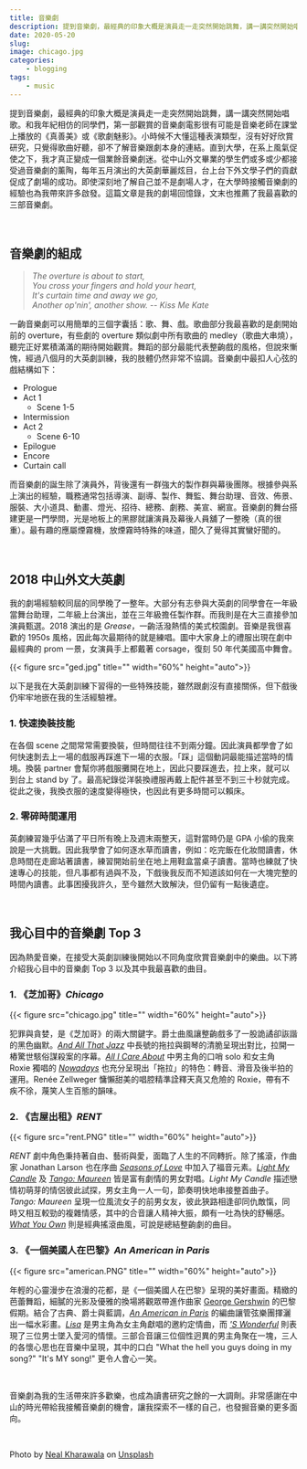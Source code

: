 ```yaml
---
title: 音樂劇
description: 提到音樂劇，最經典的印象大概是演員走一走突然開始跳舞，講一講突然開始唱歌。
date: 2020-05-20
slug: 
image: chicago.jpg
categories:
    - blogging
tags:
    - music
---
```


提到音樂劇，最經典的印象大概是演員走一走突然開始跳舞，講一講突然開始唱歌。和我年紀相仿的同學們，第一部觀賞的音樂劇電影很有可能是音樂老師在課堂上播放的《真善美》或《歌劇魅影》。小時候不大懂這種表演類型，沒有好好欣賞研究，只覺得歌曲好聽，卻不了解音樂跟劇本身的連結。直到大學，在系上風氣促使之下，我才真正變成一個業餘音樂劇迷。從中山外文畢業的學生們或多或少都接受過音樂劇的薰陶，每年五月演出的大英劇華麗炫目，台上台下外文學子們的貢獻促成了劇場的成功。即使深刻地了解自己並不是劇場人才，在大學時接觸音樂劇的經驗也為我帶來許多啟發。這篇文章是我的劇場回憶錄，文末也推薦了我最喜歡的三部音樂劇。

&nbsp;

## 音樂劇的組成

> *The overture is about to start,  
> You cross your fingers and hold your heart,  
> It's curtain time and away we go,  
> Another op'nin', another show.  -- Kiss Me Kate*

一齣音樂劇可以用簡單的三個字囊括：歌、舞、戲。歌曲部分我最喜歡的是劇開始前的 overture，有些劇的 overture 類似劇中所有歌曲的 medley（歌曲大串燒），聽完正好累積滿滿的期待開始觀賞。舞蹈的部分最能代表整齣戲的風格，但說來慚愧，經過八個月的大英劇訓練，我的肢體仍然非常不協調。音樂劇中最扣人心弦的戲結構如下：

* Prologue
* Act 1
  * Scene 1-5
* Intermission
* Act 2
  * Scene 6-10
* Epilogue
* Encore
* Curtain call

而音樂劇的誕生除了演員外，背後還有一群強大的製作群與幕後團隊。根據參與系上演出的經驗，職務通常包括導演、副導、製作、舞監、舞台助理、音效、佈景、服裝、大小道具、動畫、燈光、招待、總務、劇務、美宣、網宣。音樂劇的舞台搭建更是一門學問，光是地板上的黑膠就讓演員及幕後人員舖了一整晚（真的很重）。最有趣的應屬煙霧機，放煙霧時特殊的味道，聞久了覺得其實蠻好聞的。

&nbsp;


## 2018 中山外文大英劇

我的劇場經驗較同屆的同學晚了一整年。大部分有志參與大英劇的同學會在一年級當舞台助理，二年級上台演出，並在三年級擔任製作群。而我則是在大三直接參加演員甄選。2018 演出的是 *Grease*，一齣活潑熱情的美式校園劇。音樂是我很喜歡的 1950s 風格，因此每次最期待的就是練唱。圖中大家身上的禮服出現在劇中最經典的 prom 一景，女演員手上都戴著 corsage，復刻 50 年代美國高中舞會。 

{{< figure src="ged.jpg" title="" width="60%" height="auto">}}

以下是我在大英劇訓練下習得的一些特殊技能，雖然跟劇沒有直接關係，但下戲後仍牢牢地嵌在我的生活經驗裡。

### 1. 快速換裝技能
在各個 scene 之間常常需要換裝，但時間往往不到兩分鐘。因此演員都學會了如何快速剝去上一場的戲服再踩進下一場的衣服。「踩」這個動詞最能描述當時的情境。換裝 partner 會幫你將戲服攤開在地上，因此只要踩進去，拉上來，就可以到台上 stand by 了。最高紀錄從洋裝換禮服再戴上配件甚至不到三十秒就完成。從此之後，我換衣服的速度變得極快，也因此有更多時間可以賴床。

### 2. 零碎時間運用
英劇練習幾乎佔滿了平日所有晚上及週末兩整天，這對當時仍是 GPA 小偷的我來說是一大挑戰。因此我學會了如何逐水草而讀書，例如：吃完飯在化妝間讀書，休息時間在走廊站著讀書，練習開始前坐在地上用鞋盒當桌子讀書。當時也練就了快速專心的技能，但凡事都有過與不及，下戲後我反而不知道該如何在一大塊完整的時間內讀書。此事困擾我許久，至今雖然大致解決，但仍留有一點後遺症。

&nbsp;

## 我心目中的音樂劇 Top 3

因為熱愛音樂，在接受大英劇訓練後開始以不同角度欣賞音樂劇中的樂曲。以下將介紹我心目中的音樂劇 Top 3 以及其中我最喜歡的曲目。

### 1. 《芝加哥》*Chicago*

{{< figure src="chicago.jpg" title="" width="60%" height="auto">}}

犯罪與貪婪，是《芝加哥》的兩大關鍵字。爵士曲風讓整齣戲多了一股詭譎卻詼諧的黑色幽默。[*And All That Jazz*](https://www.youtube.com/watch?v=Le8a7u1pANU) 中長號的拖拉與鋼琴的清脆呈現出對比，拉開一樁驚世駭俗謀殺案的序幕。[*All I Care About*](https://www.youtube.com/watch?v=6tP38xLLreg) 中男主角的口哨 solo 和女主角 Roxie 獨唱的 [*Nowadays*](https://www.youtube.com/watch?v=HGetrf2KVrs) 也充分呈現出「拖拉」的特色：轉音、滑音及後半拍的運用。Renée Zellweger 慵懶甜美的唱腔精準詮釋天真又危險的 Roxie，帶有不疾不徐，蔑笑人生百態的韻味。

### 2. 《吉屋出租》*RENT*

{{< figure src="rent.PNG" title="" width="60%" height="auto">}}

*RENT* 劇中角色秉持著自由、藝術與愛，面臨了人生的不同轉折。除了搖滾，作曲家 Jonathan Larson 也在序曲 [*Seasons of Love*](https://www.youtube.com/watch?v=wsj15wPpjLY) 中加入了福音元素。[*Light My Candle*](https://www.youtube.com/watch?v=c7H1zqvKObM) 及 [*Tango: Maureen*](https://www.youtube.com/watch?v=v3FbN7ynh4M) 皆是富有劇情的男女對唱。*Light My Candle* 描述戀情初萌芽的情侶彼此試探，男女主角一人一句，節奏明快地串接整首曲子。*Tango: Maureen* 呈現一位風流女子的前男女友，彼此狹路相逢卻同仇敵愾，同時又相互較勁的複雜情感，其中的合音讓人精神大振，頗有一吐為快的舒暢感。[*What You Own*](https://www.youtube.com/watch?v=JaPUzbY_uVA) 則是經典搖滾曲風，可說是總結整齣劇的曲目。

### 3. 《一個美國人在巴黎》*An American in Paris*

{{< figure src="american.PNG" title="" width="60%" height="auto">}}

年輕的心靈漫步在浪漫的花都，是《一個美國人在巴黎》呈現的美好畫面。精緻的芭蕾舞蹈，細膩的光影及優雅的換場將觀眾帶進作曲家 [George Gershwin](https://www.youtube.com/watch?v=BskzP8D-R6U) 的巴黎假期。結合了古典、爵士與藍調，[*An American in Paris*](https://www.youtube.com/watch?v=S4CXZJFxvSw&list=PLM_1csaEG9kewZn1ILEa7g6OpD_4sDbpz&index=15) 的編曲讓管弦樂團揮灑出一幅水彩畫。[*Lisa*](https://www.youtube.com/watch?v=8p7O45VV51M&list=PLM_1csaEG9kewZn1ILEa7g6OpD_4sDbpz&index=6) 是男主角為女主角獻唱的邀約定情曲，而 [*'S Wonderful*](https://www.youtube.com/watch?v=Rx-lEkC-p4k&list=PLM_1csaEG9kewZn1ILEa7g6OpD_4sDbpz&index=7) 則表現了三位男士墜入愛河的情懷。三部合音讓三位個性迥異的男主角聚在一塊，三人的各懷心思也在音樂中呈現，其中的口白 "What the hell you guys doing in my song?" "It's MY song!" 更令人會心一笑。

&nbsp;

音樂劇為我的生活帶來許多歡樂，也成為讀書研究之餘的一大調劑。非常感謝在中山的時光帶給我接觸音樂劇的機會，讓我探索不一樣的自己，也發掘音樂的更多面向。

&nbsp;

<span>Photo by <a href="https://unsplash.com/@nealk?utm_source=unsplash&amp;utm_medium=referral&amp;utm_content=creditCopyText">Neal Kharawala</a> on <a href="https://unsplash.com/s/photos/chicago?utm_source=unsplash&amp;utm_medium=referral&amp;utm_content=creditCopyText">Unsplash</a></span>